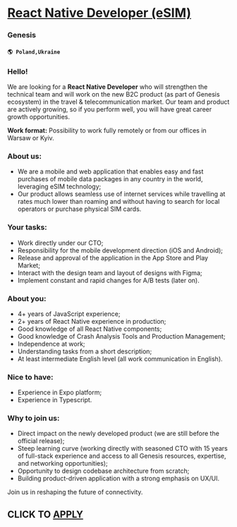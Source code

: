 # [React Native Developer (eSIM)](https://www.remotewlb.com/apply/react-native-developer-esim)  
### Genesis  
#### `🌎 Poland,Ukraine`  

### Hello!

We are looking for a **React Native Developer** who will strengthen the technical team and will work on the new B2C product (as part of Genesis ecosystem) in the travel & telecommunication market. Our team and product are actively growing, so if you perform well, you will have great career growth opportunities.

 **Work format:** Possibility to work fully remotely or from our offices in Warsaw or Kyiv.

### About us:

  * We are a mobile and web application that enables easy and fast purchases of mobile data packages in any country in the world, leveraging eSIM technology;
  * Our product allows seamless use of internet services while travelling at rates much lower than roaming and without having to search for local operators or purchase physical SIM cards.

### Your tasks:

  * Work directly under our CTO;
  * Responsibility for the mobile development direction (iOS and Android);
  * Release and approval of the application in the App Store and Play Market;
  * Interact with the design team and layout of designs with Figma;
  * Implement constant and rapid changes for A/B tests (later on).

### About you:

  * 4+ years of JavaScript experience;
  * 2+ years of React Native experience in production;
  * Good knowledge of all React Native components;
  * Good knowledge of Crash Analysis Tools and Production Management;
  * Independence at work;
  * Understanding tasks from a short description;
  * At least intermediate English level (all work communication in English).

### Nice to have:

  * Experience in Expo platform;
  * Experience in Typescript.

### Why to join us:

  * Direct impact on the newly developed product (we are still before the official release);
  * Steep learning curve (working directly with seasoned CTO with 15 years of full-stack experience and access to all Genesis resources, expertise, and networking opportunities);
  * Opportunity to design codebase architecture from scratch;
  * Building product-driven application with a strong emphasis on UX/UI.

Join us in reshaping the future of connectivity.

  
## CLICK TO [APPLY](https://www.remotewlb.com/apply/react-native-developer-esim)

